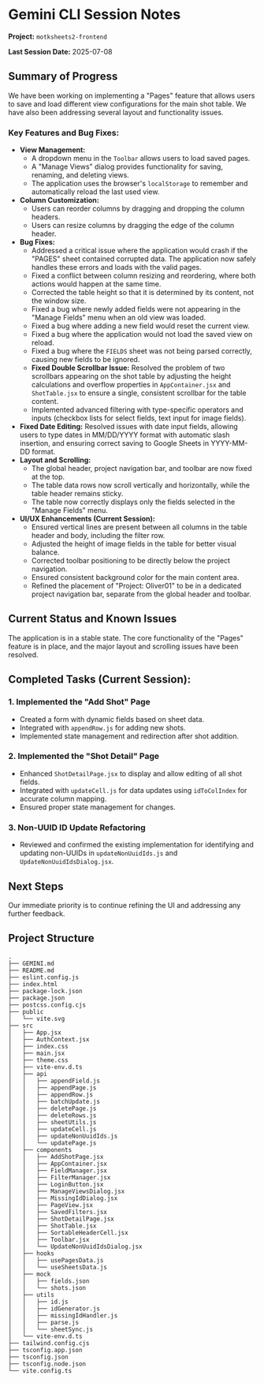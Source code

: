 # Gemini CLI Session Notes

**Project:** `motksheets2-frontend`

**Last Session Date:** 2025-07-08

## Summary of Progress

We have been working on implementing a "Pages" feature that allows users to save and load different view configurations for the main shot table. We have also been addressing several layout and functionality issues.

### Key Features and Bug Fixes:

*   **View Management:**
    *   A dropdown menu in the `Toolbar` allows users to load saved pages.
    *   A "Manage Views" dialog provides functionality for saving, renaming, and deleting views.
    *   The application uses the browser's `localStorage` to remember and automatically reload the last used view.
*   **Column Customization:**
    *   Users can reorder columns by dragging and dropping the column headers.
    *   Users can resize columns by dragging the edge of the column header.
*   **Bug Fixes:**
    *   Addressed a critical issue where the application would crash if the "PAGES" sheet contained corrupted data. The application now safely handles these errors and loads with the valid pages.
    *   Fixed a conflict between column resizing and reordering, where both actions would happen at the same time.
    *   Corrected the table height so that it is determined by its content, not the window size.
    *   Fixed a bug where newly added fields were not appearing in the "Manage Fields" menu when an old view was loaded.
    *   Fixed a bug where adding a new field would reset the current view.
    *   Fixed a bug where the application would not load the saved view on reload.
    *   Fixed a bug where the `FIELDS` sheet was not being parsed correctly, causing new fields to be ignored.
    *   **Fixed Double Scrollbar Issue:** Resolved the problem of two scrollbars appearing on the shot table by adjusting the height calculations and overflow properties in `AppContainer.jsx` and `ShotTable.jsx` to ensure a single, consistent scrollbar for the table content.
    *   Implemented advanced filtering with type-specific operators and inputs (checkbox lists for select fields, text input for image fields).
*   **Fixed Date Editing:** Resolved issues with date input fields, allowing users to type dates in MM/DD/YYYY format with automatic slash insertion, and ensuring correct saving to Google Sheets in YYYY-MM-DD format.
*   **Layout and Scrolling:**
    *   The global header, project navigation bar, and toolbar are now fixed at the top.
    *   The table data rows now scroll vertically and horizontally, while the table header remains sticky.
    *   The table now correctly displays only the fields selected in the "Manage Fields" menu.
*   **UI/UX Enhancements (Current Session):**
    *   Ensured vertical lines are present between all columns in the table header and body, including the filter row.
    *   Adjusted the height of image fields in the table for better visual balance.
    *   Corrected toolbar positioning to be directly below the project navigation.
    *   Ensured consistent background color for the main content area.
    *   Refined the placement of "Project: Oliver01" to be in a dedicated project navigation bar, separate from the global header and toolbar.

## Current Status and Known Issues

The application is in a stable state. The core functionality of the "Pages" feature is in place, and the major layout and scrolling issues have been resolved.

## Completed Tasks (Current Session):

### 1. Implemented the "Add Shot" Page
*   Created a form with dynamic fields based on sheet data.
*   Integrated with `appendRow.js` for adding new shots.
*   Implemented state management and redirection after shot addition.

### 2. Implemented the "Shot Detail" Page
*   Enhanced `ShotDetailPage.jsx` to display and allow editing of all shot fields.
*   Integrated with `updateCell.js` for data updates using `idToColIndex` for accurate column mapping.
*   Ensured proper state management for changes.

### 3. Non-UUID ID Update Refactoring
*   Reviewed and confirmed the existing implementation for identifying and updating non-UUIDs in `updateNonUuidIds.js` and `UpdateNonUuidIdsDialog.jsx`.

## Next Steps

Our immediate priority is to continue refining the UI and addressing any further feedback.

## Project Structure

```
.
├── GEMINI.md
├── README.md
├── eslint.config.js
├── index.html
├── package-lock.json
├── package.json
├── postcss.config.cjs
├── public
│   └── vite.svg
├── src
│   ├── App.jsx
│   ├── AuthContext.jsx
│   ├── index.css
│   ├── main.jsx
│   ├── theme.css
│   ├── vite-env.d.ts
│   ├── api
│   │   ├── appendField.js
│   │   ├── appendPage.js
│   │   ├── appendRow.js
│   │   ├── batchUpdate.js
│   │   ├── deletePage.js
│   │   ├── deleteRows.js
│   │   ├── sheetUtils.js
│   │   ├── updateCell.js
│   │   ├── updateNonUuidIds.js
│   │   └── updatePage.js
│   ├── components
│   │   ├── AddShotPage.jsx
│   │   ├── AppContainer.jsx
│   │   ├── FieldManager.jsx
│   │   ├── FilterManager.jsx
│   │   ├── LoginButton.jsx
│   │   ├── ManageViewsDialog.jsx
│   │   ├── MissingIdDialog.jsx
│   │   ├── PageView.jsx
│   │   ├── SavedFilters.jsx
│   │   ├── ShotDetailPage.jsx
│   │   ├── ShotTable.jsx
│   │   ├── SortableHeaderCell.jsx
│   │   ├── Toolbar.jsx
│   │   └── UpdateNonUuidIdsDialog.jsx
│   ├── hooks
│   │   ├── usePagesData.js
│   │   └── useSheetsData.js
│   ├── mock
│   │   ├── fields.json
│   │   └── shots.json
│   ├── utils
│   │   ├── id.js
│   │   ├── idGenerator.js
│   │   ├── missingIdHandler.js
│   │   ├── parse.js
│   │   └── sheetSync.js
│   └── vite-env.d.ts
├── tailwind.config.cjs
├── tsconfig.app.json
├── tsconfig.json
├── tsconfig.node.json
└── vite.config.ts
```